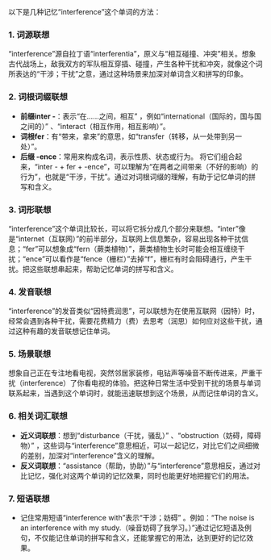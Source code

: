 以下是几种记忆“interference”这个单词的方法：

### 1. 词源联想
“interference”源自拉丁语“interferentia”，原义与“相互碰撞、冲突”相关。想象古代战场上，敌我双方的军队相互穿插、碰撞，产生各种干扰和冲突，就像这个词所表达的“干涉；干扰”之意，通过这种场景来加深对单词含义和拼写的印象。

### 2. 词根词缀联想
 - **前缀inter -**：表示“在……之间，相互” ，例如“international（国际的，国与国之间的）” 、“interact（相互作用，相互影响）”。
 - **词根fer**：有“带来，拿来”的意思，如“transfer（转移，从一处带到另一处）”。
 - **后缀 -ence**：常用来构成名词，表示性质、状态或行为。
将它们组合起来，“inter - + fer + -ence”，可以理解为“在两者之间带来（不好的影响）的行为”，也就是“干涉，干扰”。通过对词根词缀的理解，有助于记忆单词的拼写和含义。

### 3. 词形联想
“interference”这个单词比较长，可以将它拆分成几个部分来联想。“inter”像是“internet（互联网）”的前半部分，互联网上信息繁杂，容易出现各种干扰信息；“fer”可以想象成“fern（蕨类植物）”，蕨类植物生长时可能会相互缠绕干扰；“ence”可以看作是“fence（栅栏）”去掉“f”，栅栏有时会阻碍通行，产生干扰。把这些联想串起来，帮助记忆单词的拼写和含义。

### 4. 发音联想
“interference”的发音类似“因特费润思”，可以联想为在使用互联网（因特）时，经常会遇到各种干扰，需要花费精力（费）去思考（润思）如何应对这些干扰，通过这种有趣的发音联想记住单词。

### 5. 场景联想
想象自己正在专注地看电视，突然邻居家装修，电钻声等噪音不断传进来，严重干扰（interference）了你看电视的体验。把这种日常生活中受到干扰的场景与单词联系起来，当遇到这个单词时，就能迅速联想到这个场景，从而记住单词的含义。

### 6. 相关词汇联想
 - **近义词联想**：想到“disturbance（干扰，骚乱）” 、“obstruction（妨碍，障碍物）” ，这些词与“interference”意思相近，可以一起记忆，对比它们之间细微的差别，加深对“interference”含义的理解。
 - **反义词联想**：“assistance（帮助，协助）”与“interference”意思相反，通过对比记忆，强化对这两个单词的记忆效果，同时也能更好地把握它们的用法。

### 7. 短语联想
 - 记住常用短语“interference with”表示“干涉；妨碍” 。例如：“The noise is an interference with my study.（噪音妨碍了我学习。）”通过记忆短语及例句，不仅能记住单词的拼写和含义，还能掌握它的用法，达到更好的记忆效果。 